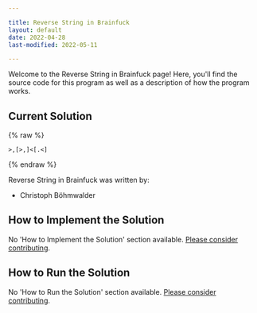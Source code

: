 ```yaml
---

title: Reverse String in Brainfuck
layout: default
date: 2022-04-28
last-modified: 2022-05-11

---
```


Welcome to the Reverse String in Brainfuck page! Here, you'll find the source code for this program as well as a description of how the program works.

## Current Solution

{% raw %}

```brainfuck
>,[>,]<[.<]
```

{% endraw %}

Reverse String in Brainfuck was written by:

- Christoph Böhmwalder

## How to Implement the Solution

No 'How to Implement the Solution' section available. [Please consider contributing](https://github.com/TheRenegadeCoder/sample-programs-website).

## How to Run the Solution

No 'How to Run the Solution' section available. [Please consider contributing](https://github.com/TheRenegadeCoder/sample-programs-website).
